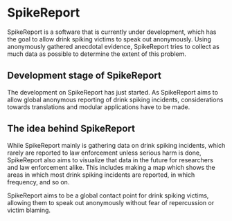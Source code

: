 # SpikeReport

SpikeReport is a software that is currently under development, which has the goal to allow drink spiking victims to speak out anonymously. Using anonymously gathered anecdotal evidence, SpikeReport tries to collect as much data as possible to determine the extent of this problem.


## Development stage of SpikeReport

The development on SpikeReport has just started. As SpikeReport aims to allow global anonymous reporting of drink spiking incidents, considerations towards translations and modular applications have to be made.

## The idea behind SpikeReport

While SpikeReport mainly is gathering data on drink spiking incidents, which rarely are reported to law enforcement unless serious harm is done, SpikeReport also aims to visualize that data in the future for researchers and law enforcement alike.
This includes making a map which shows the areas in which most drink spiking incidents are reported, in which frequency, and so on.

SpikeReport aims to be a global contact point for drink spiking victims, allowing them to speak out anonymously without fear of repercussion or victim blaming.